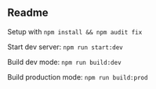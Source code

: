 ## Readme

Setup with `npm install && npm audit fix`

Start dev server: `npm run start:dev`

Build dev mode: `npm run build:dev`

Build production mode: `npm run build:prod`
